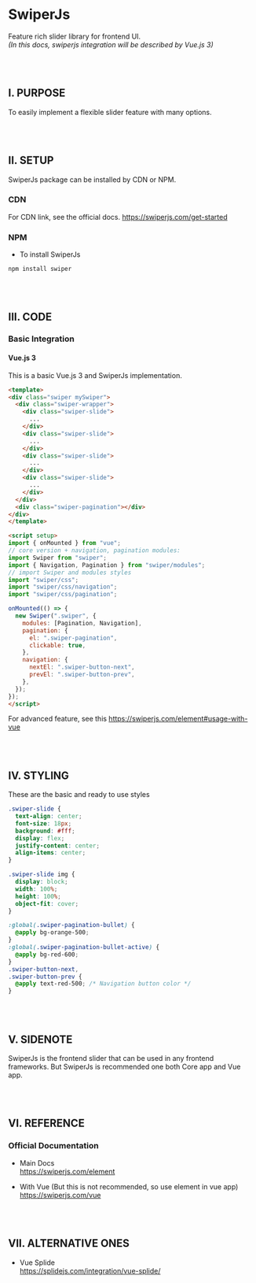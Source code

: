 # SwiperJs
Feature rich slider library for frontend UI.
<br/><i>(In this docs, swiperjs integration will be described by Vue.js 3)</i>

<br/><br/>

## I. PURPOSE
To easily implement a flexible slider feature with many options.

<br/><br/>

## II. SETUP
SwiperJs package can be installed by CDN or NPM. 

### CDN
For CDN link, see the official docs. https://swiperjs.com/get-started

### NPM

- To install SwiperJs

```
npm install swiper
```

<br/><br/>

## III. CODE
### Basic Integration
#### Vue.js 3 
This is a basic Vue.js 3 and SwiperJs implementation.

```html
<template>
<div class="swiper mySwiper">
  <div class="swiper-wrapper">
    <div class="swiper-slide">
      ...
    </div>
    <div class="swiper-slide">
      ...
    </div>
    <div class="swiper-slide">
      ...
    </div>
    <div class="swiper-slide">
      ...
    </div>
  </div>
  <div class="swiper-pagination"></div>
</div>
</template>

<script setup>
import { onMounted } from "vue";
// core version + navigation, pagination modules:
import Swiper from "swiper";
import { Navigation, Pagination } from "swiper/modules";
// import Swiper and modules styles
import "swiper/css";
import "swiper/css/navigation";
import "swiper/css/pagination";

onMounted(() => {
  new Swiper(".swiper", {
    modules: [Pagination, Navigation],
    pagination: {
      el: ".swiper-pagination",
      clickable: true,
    },
    navigation: {
      nextEl: ".swiper-button-next",
      prevEl: ".swiper-button-prev",
    },
  });
});
</script>
```
For advanced feature, see this https://swiperjs.com/element#usage-with-vue

<br/><br/>

## IV. STYLING
These are the basic and ready to use styles
```css
.swiper-slide {
  text-align: center;
  font-size: 18px;
  background: #fff;
  display: flex;
  justify-content: center;
  align-items: center;
}

.swiper-slide img {
  display: block;
  width: 100%;
  height: 100%;
  object-fit: cover;
}

:global(.swiper-pagination-bullet) {
  @apply bg-orange-500;
}
:global(.swiper-pagination-bullet-active) {
  @apply bg-red-600;
}
.swiper-button-next,
.swiper-button-prev {
  @apply text-red-500; /* Navigation button color */
}
```

<br/><br/>

## V. SIDENOTE
SwiperJs is the frontend slider that can be used in any frontend frameworks. But SwiperJs is recommended one both Core app and Vue app.

<br/><br/>

## VI. REFERENCE
### Official Documentation
- Main Docs
<br/> https://swiperjs.com/element

- With Vue (But this is not recommended, so use element in vue app)
<br/> https://swiperjs.com/vue

<br/><br/>

## VII. ALTERNATIVE ONES
- Vue Splide
<br/> https://splidejs.com/integration/vue-splide/
